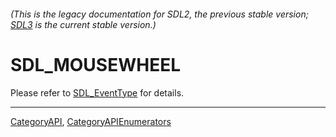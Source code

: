 ###### (This is the legacy documentation for SDL2, the previous stable version; [SDL3](https://wiki.libsdl.org/SDL3/) is the current stable version.)
# SDL_MOUSEWHEEL

Please refer to [SDL_EventType](SDL_EventType) for details.

----
[CategoryAPI](CategoryAPI), [CategoryAPIEnumerators](CategoryAPIEnumerators)

